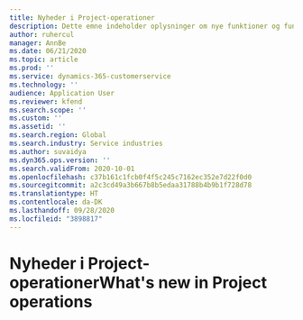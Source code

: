 ```yaml
---
title: Nyheder i Project-operationer
description: Dette emne indeholder oplysninger om nye funktioner og funktionalitet i Microsoft Dynamics 365 Project-operationer.
author: ruhercul
manager: AnnBe
ms.date: 06/21/2020
ms.topic: article
ms.prod: ''
ms.service: dynamics-365-customerservice
ms.technology: ''
audience: Application User
ms.reviewer: kfend
ms.search.scope: ''
ms.custom: ''
ms.assetid: ''
ms.search.region: Global
ms.search.industry: Service industries
ms.author: suvaidya
ms.dyn365.ops.version: ''
ms.search.validFrom: 2020-10-01
ms.openlocfilehash: c37b161c1fcb0f4f5c245c7162ec352e7d22f0d0
ms.sourcegitcommit: a2c3cd49a3b667b8b5edaa31788b4b9b1f728d78
ms.translationtype: HT
ms.contentlocale: da-DK
ms.lasthandoff: 09/28/2020
ms.locfileid: "3898817"
---
```

# <a name="whats-new-in-project-operations"></a><span data-ttu-id="bf20c-103">Nyheder i Project-operationer</span><span class="sxs-lookup"><span data-stu-id="bf20c-103">What's new in Project operations</span></span>
